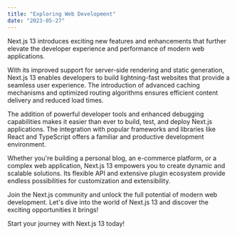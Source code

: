 ```yaml
---
title: "Exploring Web Development"
date: "2023-05-27"
---
```


Next.js 13 introduces exciting new features and enhancements that further elevate the developer experience and performance of modern web applications.

With its improved support for server-side rendering and static generation, Next.js 13 enables developers to build lightning-fast websites that provide a seamless user experience. The introduction of advanced caching mechanisms and optimized routing algorithms ensures efficient content delivery and reduced load times.

The addition of powerful developer tools and enhanced debugging capabilities makes it easier than ever to build, test, and deploy Next.js applications. The integration with popular frameworks and libraries like React and TypeScript offers a familiar and productive development environment.

Whether you're building a personal blog, an e-commerce platform, or a complex web application, Next.js 13 empowers you to create dynamic and scalable solutions. Its flexible API and extensive plugin ecosystem provide endless possibilities for customization and extensibility.

Join the Next.js community and unlock the full potential of modern web development. Let's dive into the world of Next.js 13 and discover the exciting opportunities it brings!

Start your journey with Next.js 13 today!
